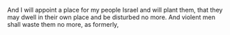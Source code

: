 And I will appoint a place for my people Israel and will plant them, that they may dwell in their own place and be disturbed no more. And violent men shall waste them no more, as formerly,
